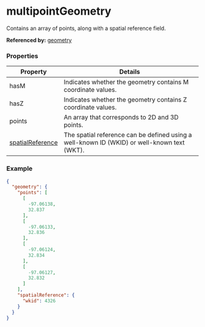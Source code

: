 # multipointGeometry

Contains an array of points, along with a spatial reference field.

**Referenced by:** [geometry](geometry.md)

### Properties

| Property | Details
| --- | ---
| hasM | Indicates whether the geometry contains M coordinate values.
| hasZ | Indicates whether the geometry contains Z coordinate values.
| points | An array that corresponds to 2D and 3D points.
| [spatialReference](spatialReference.md) | The spatial reference can be defined using a well-known ID (WKID) or well-known text (WKT).


### Example

```json
{
  "geometry": {
    "points": [
      [
        -97.06138,
        32.837
      ],
      [
        -97.06133,
        32.836
      ],
      [
        -97.06124,
        32.834
      ],
      [
        -97.06127,
        32.832
      ]
    ],
    "spatialReference": {
      "wkid": 4326
    }
  }
}
```

